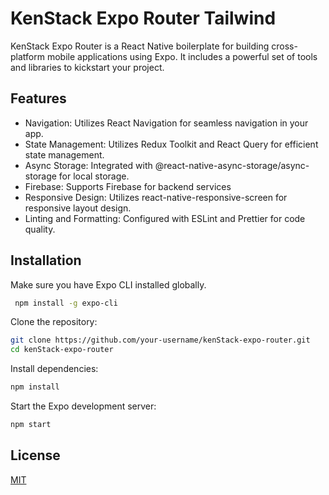 # KenStack Expo Router Tailwind

KenStack Expo Router is a React Native boilerplate for building cross-platform mobile applications using Expo. It includes a powerful set of tools and libraries to kickstart your project.

## Features

- Navigation: Utilizes React Navigation for seamless navigation in your app.
- State Management: Utilizes Redux Toolkit and React Query for efficient state management.
- Async Storage: Integrated with @react-native-async-storage/async-storage for local storage.
- Firebase: Supports Firebase for backend services
- Responsive Design: Utilizes react-native-responsive-screen for responsive layout design.
- Linting and Formatting: Configured with ESLint and Prettier for code quality.

## Installation

Make sure you have Expo CLI installed globally.

```bash
 npm install -g expo-cli
```

Clone the repository:

```bash
git clone https://github.com/your-username/kenStack-expo-router.git
cd kenStack-expo-router
```

Install dependencies:

```bash
npm install
```

Start the Expo development server:

```bash
npm start
```

## License

[MIT](https://choosealicense.com/licenses/mit/)
